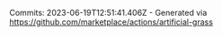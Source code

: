 Commits: 2023-06-19T12:51:41.406Z - Generated via https://github.com/marketplace/actions/artificial-grass
<br>

